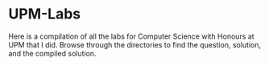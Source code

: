 # UPM-Labs

Here is a compilation of all the labs for Computer Science with Honours at UPM that I did. Browse through the directories to find the question, solution, and the compiled solution.
